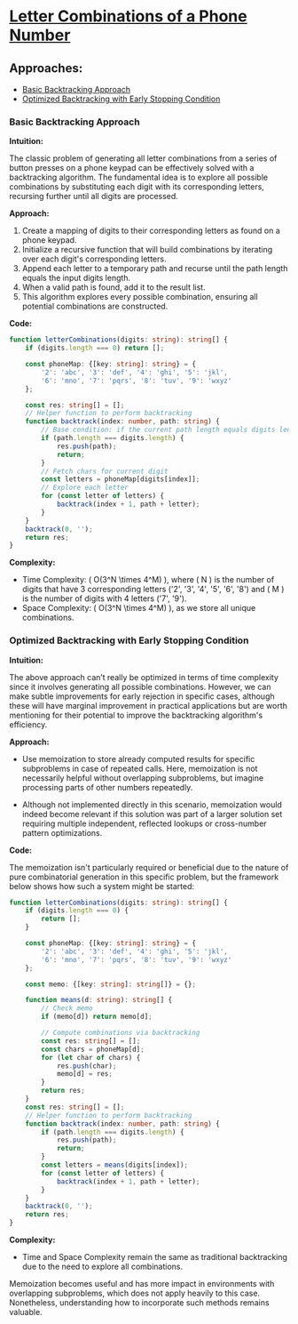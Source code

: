 # [Letter Combinations of a Phone Number](https://leetcode.com/problems/letter-combinations-of-a-phone-number/)

## Approaches:
- [Basic Backtracking Approach](#basic-backtracking-approach)
- [Optimized Backtracking with Early Stopping Condition](#optimized-backtracking-with-early-stopping-condition)

### Basic Backtracking Approach

**Intuition:**

The classic problem of generating all letter combinations from a series of button presses on a phone keypad can be effectively solved with a backtracking algorithm. The fundamental idea is to explore all possible combinations by substituting each digit with its corresponding letters, recursing further until all digits are processed.

**Approach:**

1. Create a mapping of digits to their corresponding letters as found on a phone keypad.
2. Initialize a recursive function that will build combinations by iterating over each digit's corresponding letters.
3. Append each letter to a temporary path and recurse until the path length equals the input digits length.
4. When a valid path is found, add it to the result list.
5. This algorithm explores every possible combination, ensuring all potential combinations are constructed.

**Code:**

```typescript
function letterCombinations(digits: string): string[] {
    if (digits.length === 0) return [];

    const phoneMap: {[key: string]: string} = {
        '2': 'abc', '3': 'def', '4': 'ghi', '5': 'jkl',
        '6': 'mno', '7': 'pqrs', '8': 'tuv', '9': 'wxyz'
    };

    const res: string[] = [];
    // Helper function to perform backtracking
    function backtrack(index: number, path: string) {
        // Base condition: if the current path length equals digits length
        if (path.length === digits.length) {
            res.push(path);
            return;
        }
        // Fetch chars for current digit
        const letters = phoneMap[digits[index]];
        // Explore each letter
        for (const letter of letters) {
            backtrack(index + 1, path + letter);
        }
    }
    backtrack(0, '');
    return res;
}
```

**Complexity:**
- Time Complexity: \( O(3^N \times 4^M) \), where \( N \) is the number of digits that have 3 corresponding letters ('2', '3', '4', '5', '6', '8') and \( M \) is the number of digits with 4 letters ('7', '9').
- Space Complexity: \( O(3^N \times 4^M) \), as we store all unique combinations.

### Optimized Backtracking with Early Stopping Condition

**Intuition:**

The above approach can’t really be optimized in terms of time complexity since it involves generating all possible combinations. However, we can make subtle improvements for early rejection in specific cases, although these will have marginal improvement in practical applications but are worth mentioning for their potential to improve the backtracking algorithm's efficiency.

**Approach:**

- Use memoization to store already computed results for specific subproblems in case of repeated calls. Here, memoization is not necessarily helpful without overlapping subproblems, but imagine processing parts of other numbers repeatedly.
  
- Although not implemented directly in this scenario, memoization would indeed become relevant if this solution was part of a larger solution set requiring multiple independent, reflected lookups or cross-number pattern optimizations.

**Code:**

The memoization isn't particularly required or beneficial due to the nature of pure combinatorial generation in this specific problem, but the framework below shows how such a system might be started:

```typescript
function letterCombinations(digits: string): string[] {
    if (digits.length === 0) {
        return [];
    }

    const phoneMap: {[key: string]: string} = {
        '2': 'abc', '3': 'def', '4': 'ghi', '5': 'jkl',
        '6': 'mno', '7': 'pqrs', '8': 'tuv', '9': 'wxyz'
    };

    const memo: {[key: string]: string[]} = {};

    function means(d: string): string[] {
        // Check memo
        if (memo[d]) return memo[d];

        // Compute combinations via backtracking
        const res: string[] = [];
        const chars = phoneMap[d];
        for (let char of chars) {
            res.push(char);
            memo[d] = res;
        }
        return res;
    }
    const res: string[] = [];
    // Helper function to perform backtracking
    function backtrack(index: number, path: string) {
        if (path.length === digits.length) {
            res.push(path);
            return;
        }
        const letters = means(digits[index]);
        for (const letter of letters) {
            backtrack(index + 1, path + letter);
        }
    }
    backtrack(0, '');
    return res;
}
```

**Complexity:**
- Time and Space Complexity remain the same as traditional backtracking due to the need to explore all combinations.

Memoization becomes useful and has more impact in environments with overlapping subproblems, which does not apply heavily to this case. Nonetheless, understanding how to incorporate such methods remains valuable.


